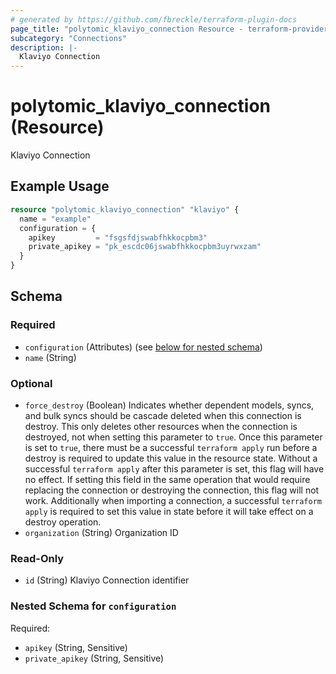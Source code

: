```yaml
---
# generated by https://github.com/fbreckle/terraform-plugin-docs
page_title: "polytomic_klaviyo_connection Resource - terraform-provider-polytomic"
subcategory: "Connections"
description: |-
  Klaviyo Connection
---
```


# polytomic_klaviyo_connection (Resource)

Klaviyo Connection

## Example Usage

```terraform
resource "polytomic_klaviyo_connection" "klaviyo" {
  name = "example"
  configuration = {
    apikey         = "fsgsfdjswabfhkkocpbm3"
    private_apikey = "pk_escdc06jswabfhkkocpbm3uyrwxzam"
  }
}
```

<!-- schema generated by tfplugindocs -->
## Schema

### Required

- `configuration` (Attributes) (see [below for nested schema](#nestedatt--configuration))
- `name` (String)

### Optional

- `force_destroy` (Boolean) Indicates whether dependent models, syncs, and bulk syncs should be cascade deleted when this connection is destroy. This only deletes other resources when the connection is destroyed, not when setting this parameter to `true`. Once this parameter is set to `true`, there must be a successful `terraform apply` run before a destroy is required to update this value in the resource state. Without a successful `terraform apply` after this parameter is set, this flag will have no effect. If setting this field in the same operation that would require replacing the connection or destroying the connection, this flag will not work. Additionally when importing a connection, a successful `terraform apply` is required to set this value in state before it will take effect on a destroy operation.
- `organization` (String) Organization ID

### Read-Only

- `id` (String) Klaviyo Connection identifier

<a id="nestedatt--configuration"></a>
### Nested Schema for `configuration`

Required:

- `apikey` (String, Sensitive)
- `private_apikey` (String, Sensitive)


